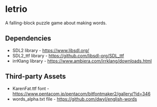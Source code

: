 # letrio
A falling-block puzzle game about making words.
## Dependencies
- SDL2 library - https://www.libsdl.org/
- SDL2_ttf library - https://github.com/libsdl-org/SDL_ttf
- irrKlang library - https://www.ambiera.com/irrklang/downloads.html
## Third-party Assets
- KarenFat.ttf font - https://www.pentacom.jp/pentacom/bitfontmaker2/gallery/?id=346
- words_alpha.txt file - https://github.com/dwyl/english-words